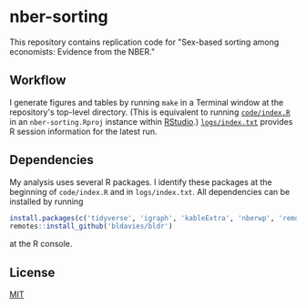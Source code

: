 # nber-sorting

This repository contains replication code for "Sex-based sorting among economists: Evidence from the NBER."

## Workflow

I generate figures and tables by running `make` in a Terminal window at the repository's top-level directory.
(This is equivalent to running [`code/index.R`](code/index.R) in an `nber-sorting.Rproj` instance within [RStudio](https://www.rstudio.com/).)
[`logs/index.txt`](logs/index.txt) provides R session information for the latest run.

## Dependencies

My analysis uses several R packages.
I identify these packages at the beginning of `code/index.R` and in `logs/index.txt`.
All dependencies can be installed by running

```r
install.packages(c('tidyverse', 'igraph', 'kableExtra', 'nberwp', 'remotes', 'sessioninfo'))
remotes::install_github('bldavies/bldr')
```

at the R console.

## License

[MIT](LICENSE)
